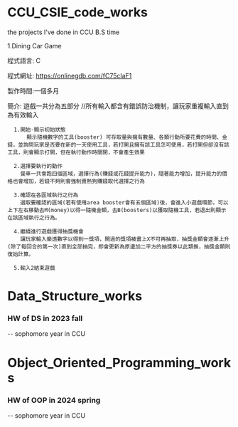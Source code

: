 # CCU_CSIE_code_works
the projects I've done in CCU B.S time



1.Dining Car Game

程式語言: C

程式網址: https://onlinegdb.com/fC75claF1

製作時間:一個多月

簡介:  遊戲一共分為五部分  //所有輸入都含有錯誤防治機制，讓玩家重複輸入直到為有效輸入
      
      1.開始-顯示初始狀態
          顯示隨機數字的工具(booster) 可存取量與擁有數量、各類行動所要花費的時間、金錢，並詢問玩家是否要在新的一天使用工具，若打開且擁有該工具怎可使用，若打開但卻沒有該工具，則會顯示打開，但在執行動作時關閉，不會產生效果
                        
      2.選擇要執行的動作
        餐車一共會跑四個區域，選擇行為(賺錢或花錢提升能力)，隨著能力增加，提升能力的價格也會增加，若錢不夠則會強制賣熱狗賺錢取代選擇之行為
        
      3.確認在各區域執行之行為
        選取要確認的區域(若有使用area booster會有五個區域)後，會進入小遊戲環節，可以上下左右移動去M(money)以得一隨機金額，去B(boosters)以獲取隨機工具，若退出則顯示在該區域執行之行為。  
      
      4.繼續進行遊戲獲得抽獎機會
        讓玩家輸入樂透數字以得到一獎項，開過的獎項被畫上X不可再抽取，抽獎金額會逐漸上升(除了每回合的第一次)直到全部抽完，即會更新為原邊加二平方的抽獎券以此類推，抽獎金額則復始計算。
      
      5.輸入2結束遊戲

# Data_Structure_works
### HW of DS in 2023 fall

-- sophomore year in CCU

# Object_Oriented_Programming_works

### HW of OOP in 2024 spring

-- sophomore year in CCU




